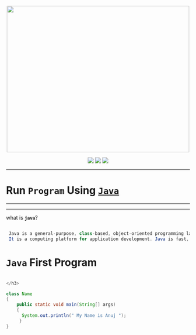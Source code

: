 <p align="center">
    
<img align="center" width="500" height="400" src="https://logos-download.com/wp-content/uploads/2016/10/Java_logo_icon.png" />

</p>

<p align = "center">
<img src="https://forthebadge.com/images/badges/for-you.svg" /> 
<img src="https://forthebadge.com/images/badges/made-with-python.svg" />
<img src="https://forthebadge.com/images/badges/built-by-developers.svg" />
</p>

_____________________________
# <h1>Run **`Program`** Using <a href="#" >**`Java`**</a></h1>
_____________________________

---


what is **`java`**?
```java

 Java is a general-purpose, class-based, object-oriented programming language designed for having lesser implementation dependencies. 
 It is a computing platform for application development. Java is fast, secure, and reliable, therefore

```

<h1>
    
# **`Java`** First Program
```java

</h3>

class Name
{
    public static void main(String[] args)
    {
      System.out.println(" My Name is Anuj ");
     }
}
```

     
    



